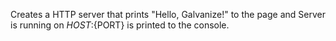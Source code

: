Creates a HTTP server that prints "Hello, Galvanize!" to the page and Server is running on ${HOST}:${PORT} is printed to the console.

